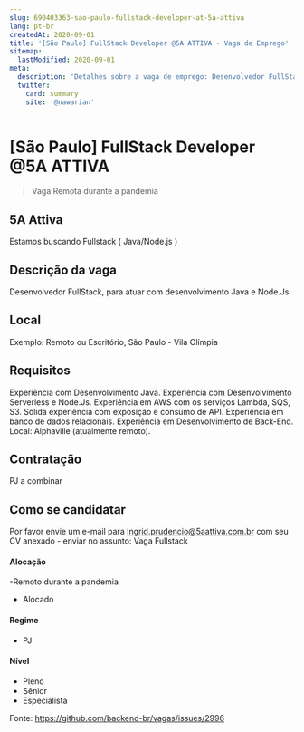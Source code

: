 ```yaml
---
slug: 690403363-sao-paulo-fullstack-developer-at-5a-attiva
lang: pt-br
createdAt: 2020-09-01
title: '[São Paulo] FullStack Developer @5A ATTIVA - Vaga de Emprego'
sitemap:
  lastModified: 2020-09-01
meta:
  description: 'Detalhes sobre a vaga de emprego: Desenvolvedor FullStack, para atuar com desenvolvimento Java e Node.Js'
  twitter:
    card: summary
    site: '@nawarian'
---
```


# [São Paulo] FullStack Developer @5A ATTIVA

> Vaga Remota durante a pandemia

## 5A Attiva
Estamos buscando Fullstack ( Java/Node.js )  

## Descrição da vaga
Desenvolvedor FullStack, para atuar com desenvolvimento Java e Node.Js 

## Local

Exemplo: Remoto ou Escritório, São Paulo - Vila Olímpia

## Requisitos
Experiência com Desenvolvimento Java.
Experiência com Desenvolvimento Serverless e Node.Js.
Experiência em AWS com os serviços Lambda, SQS, S3.
Sólida experiência com exposição e consumo de API. 
Experiência em banco de dados relacionais. 
Experiência em Desenvolvimento de Back-End.
Local: Alphaville (atualmente remoto).

## Contratação

PJ a combinar

## Como se candidatar

Por favor envie um e-mail para Ingrid.prudencio@5aattiva.com.br com seu CV anexado - enviar no assunto: Vaga Fullstack


#### Alocação
-Remoto durante a pandemia
- Alocado


#### Regime
- PJ

#### Nível
- Pleno
- Sênior
- Especialista




Fonte: https://github.com/backend-br/vagas/issues/2996